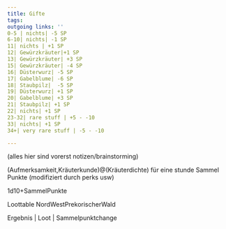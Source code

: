 ```yaml
---
title: Gifte  
tags:   
outgoing links: ''  
0-5 | nichts| -5 SP
6-10| nichts| -1 SP
11| nichts | +1 SP
12| Gewürzkräuter|+1 SP
13| Gewürzkräuter| +3 SP
15| Gewürzkräuter| -4 SP
16| Düsterwurz| -5 SP
17| Gabelblume| -6 SP
18| Staubpilz|  -5 SP
19| Düsterwurz| +1 SP
20| Gabelblume| +3 SP
21| Staubpilz| +1 SP
22| nichts| +1 SP
23-32| rare stuff | +5 - -10
33| nichts| +1 SP
34+| very rare stuff | -5 - -10

---
```


(alles hier sind vorerst notizen/brainstorming)

(Aufmerksamkeit,Kräuterkunde)@(Kräuterdichte) für eine stunde
Sammel Punkte (modifiziert durch perks usw)

1d10+SammelPunkte

Loottable NordWestPrekorischerWald

Ergebnis | Loot | Sammelpunktchange  

